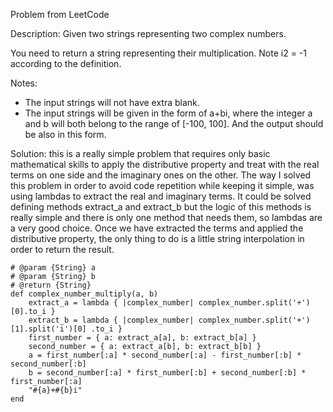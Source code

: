 Problem from LeetCode

Description: Given two strings representing two complex numbers.

You need to return a string representing their multiplication. Note i2 = -1 according to the definition.

Notes:
 - The input strings will not have extra blank.
 - The input strings will be given in the form of a+bi, where the integer a and b will both belong to the range of [-100, 100]. And the output should be also in this form.

Solution: this is a really simple problem that requires only basic mathematical skills to apply the distributive property and treat with the real terms on one side and the imaginary ones on the other. The way I solved this problem in order to avoid code repetition while keeping it simple, was using lambdas to extract the real and imaginary terms. It could be solved defining methods extract_a and extract_b but the logic of this methods is really simple and there is only one method that needs them, so lambdas are a very good choice. Once we have extracted the terms and applied the distributive property, the only thing to do is a little string interpolation in order to return the result.

```
# @param {String} a
# @param {String} b
# @return {String}
def complex_number_multiply(a, b)
    extract_a = lambda { |complex_number| complex_number.split('+')[0].to_i }
    extract_b = lambda { |complex_number| complex_number.split('+')[1].split('i')[0] .to_i }
    first_number = { a: extract_a[a], b: extract_b[a] }
    second_number = { a: extract_a[b], b: extract_b[b] }
    a = first_number[:a] * second_number[:a] - first_number[:b] * second_number[:b]
    b = second_number[:a] * first_number[:b] + second_number[:b] * first_number[:a]
    "#{a}+#{b}i"
end
```
